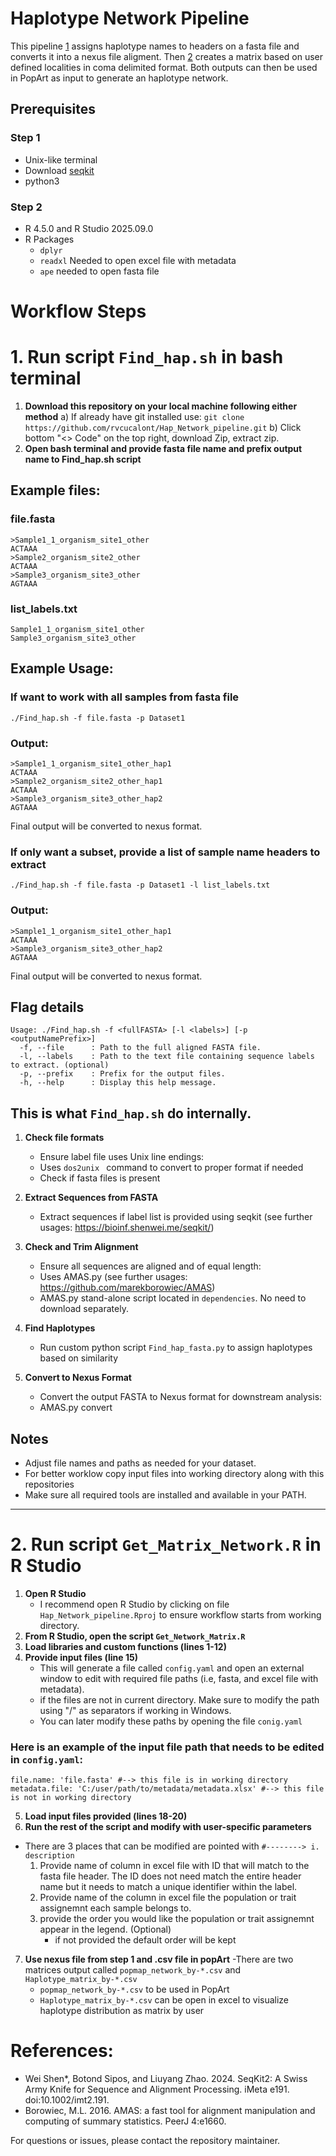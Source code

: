 # Haplotype Network Pipeline
This pipeline [1](#1-run-script-find_hapsh-in-bash-terminal) assigns haplotype names to headers on a fasta file and converts it into a nexus file aligment. Then [2](#2-run-script-get_matrix_networkr-in-r-studio) creates a matrix based on user defined localities in coma delimited format. Both outputs can then be used in PopArt as input to generate an haplotype network. 

## Prerequisites
### Step 1
- Unix-like terminal
- Download [seqkit](https://bioinf.shenwei.me/seqkit/)
- python3
### Step 2
- R 4.5.0 and R Studio 2025.09.0
- R Packages
   - `dplyr`
   - `readxl` Needed to open excel file with metadata
   - `ape` needed to open fasta file
# Workflow Steps
# 1. Run script `Find_hap.sh` in bash terminal
1. **Download this repository on your local machine following either method**
   a) If already have git installed use: `git clone https://github.com/rvcucalont/Hap_Network_pipeline.git`
   b) Click bottom "<> Code" on the top right, download Zip, extract zip. 
2. **Open bash terminal and provide fasta file name and prefix output name to Find_hap.sh script**
## Example files:
### file.fasta
```
>Sample1_1_organism_site1_other
ACTAAA
>Sample2_organism_site2_other
ACTAAA
>Sample3_organism_site3_other
AGTAAA
```
### list_labels.txt
```
Sample1_1_organism_site1_other
Sample3_organism_site3_other
```
## Example Usage:
### If want to work with all samples from fasta file
```
./Find_hap.sh -f file.fasta -p Dataset1
```
### Output:
```
>Sample1_1_organism_site1_other_hap1
ACTAAA
>Sample2_organism_site2_other_hap1
ACTAAA
>Sample3_organism_site3_other_hap2
AGTAAA
```
Final output will be converted to nexus format.

### If only want a subset, provide a list of sample name headers to extract 
```
./Find_hap.sh -f file.fasta -p Dataset1 -l list_labels.txt
```
### Output:
```
>Sample1_1_organism_site1_other_hap1
ACTAAA
>Sample3_organism_site3_other_hap2
AGTAAA
```
Final output will be converted to nexus format.
## Flag details
```
Usage: ./Find_hap.sh -f <fullFASTA> [-l <labels>] [-p <outputNamePrefix>]
  -f, --file      : Path to the full aligned FASTA file.
  -l, --labels    : Path to the text file containing sequence labels to extract. (optional)
  -p, --prefix    : Prefix for the output files.
  -h, --help      : Display this help message.
```

## This is what `Find_hap.sh` do internally.
1. **Check file formats**
   - Ensure label file uses Unix line endings:
   - Uses `dos2unix ` command to convert to proper format if needed
   - Check if fasta files is present

2. **Extract Sequences from FASTA**
   - Extract sequences if label list is provided using seqkit (see further usages: https://bioinf.shenwei.me/seqkit/) 

3. **Check and Trim Alignment**
   - Ensure all sequences are aligned and of equal length:
   - Uses AMAS.py (see further usages: https://github.com/marekborowiec/AMAS)
   - AMAS.py stand-alone script located in `dependencies`. No need to download separately.

4. **Find Haplotypes**
   - Run custom python script `Find_hap_fasta.py` to assign haplotypes based on similarity

5. **Convert to Nexus Format**
   - Convert the output FASTA to Nexus format for downstream analysis:
   - AMAS.py convert

## Notes
- Adjust file names and paths as needed for your dataset.
- For better worklow copy input files into working directory along with this repositories
- Make sure all required tools are installed and available in your PATH.

---

# 2. Run script `Get_Matrix_Network.R` in R Studio

1. **Open R Studio**
   - I recommend open R Studio by clicking on file `Hap_Network_pipeline.Rproj` to ensure workflow starts from working directory.
2. **From R Studio, open the script `Get_Network_Matrix.R`**
3. **Load libraries and custom functions (lines 1-12)**
4. **Provide input files (line 15)**
   - This will generate a file called `config.yaml` and open an external window to edit with required file paths (i.e, fasta, and excel file with metadata).
   - if the files are not in current directory. Make sure to modify the path using "/" as separators if working in Windows.
   - You can later modify these paths by opening the file `conig.yaml`
### Here is an example of the input file path that needs to be edited in `config.yaml`:
```
file.name: 'file.fasta' #--> this file is in working directory
metadata.file: 'C:/user/path/to/metadata/metadata.xlsx' #--> this file is not in working directory

```
5. **Load input files provided (lines 18-20)**
6. **Run the rest of the script and modify with user-specific parameters**
- There are 3 places that can be modified are pointed with `#--------> i. description`
   1) Provide name of column in excel file with ID that will match to the fasta file header. The ID does not need match the entire header name but it needs to match a unique identifier within the label.
   2) Provide name of the column in excel file the population or trait assignemnt each sample belongs to.
   3) provide the order you would like the population or trait assignemnt appear in the legend. (Optional)
      - if not provided the default order will be kept
7. **Use nexus file from step 1 and .csv file in popArt**
   -There are two matrices output called `popmap_network_by-*.csv` and `Haplotype_matrix_by-*.csv`
   - `popmap_network_by-*.csv` to be used in PopArt
   - `Haplotype_matrix_by-*.csv` can be open in excel to visualize haplotype distribution as matrix by user


# References:
- Wei Shen*, Botond Sipos, and Liuyang Zhao. 2024. SeqKit2: A Swiss Army Knife for Sequence and Alignment Processing. iMeta e191. doi:10.1002/imt2.191.
- Borowiec, M.L. 2016. AMAS: a fast tool for alignment manipulation and computing of summary statistics. PeerJ 4:e1660.

For questions or issues, please contact the repository maintainer.
